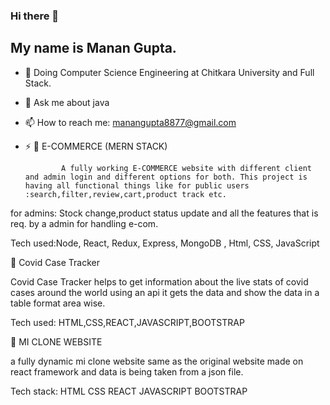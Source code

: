 ### Hi there 👋
## My name is Manan Gupta.



- 🔭 Doing Computer Science Engineering at Chitkara University and Full Stack.
- 💬 Ask me about java
- 📫 How to reach me: manangupta8877@gmail.com
- ⚡ 
	E-COMMERCE (MERN STACK)

              A fully working E-COMMERCE website with different client and admin login and different options for both. This project is having all functional things like for public users :search,filter,review,cart,product track etc.
for admins: Stock change,product status update and all the features that is req. by a admin for handling e-com.

Tech used:Node,  React,  Redux, Express, MongoDB , Html, CSS, JavaScript

	Covid Case Tracker
    
Covid Case Tracker helps to get information about the live stats of covid cases around the world using an api it gets the data and show the data in a table format area wise.

Tech used: HTML,CSS,REACT,JAVASCRIPT,BOOTSTRAP

	 MI CLONE WEBSITE
    
a fully dynamic mi clone website same as the original website made on react framework and data is being taken from a json file.

Tech stack: HTML CSS REACT JAVASCRIPT BOOTSTRAP 

